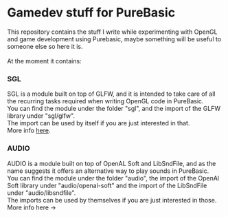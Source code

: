 # Gamedev stuff for PureBasic
This repository contains the stuff I write while experimenting with OpenGL and game development using Purebasic, maybe something will be useful to someone else so here it is.<br>
<br>
At the moment it contains:<br>

### SGL
SGL is a module built on top of GLFW, and it is intended to take care of all the recurring tasks required when writing OpenGL code in PureBasic.<br>
You can find the module under the folder "sgl", and the import of the GLFW library under "sgl/glfw".<br>
The import can be used by itself if you are just interested in that.<br>
More info [here](https://github.com/spettroscopio/gamedev/blob/main/sgl/README.md).


### AUDIO
AUDIO is a module built on top of OpenAL Soft and LibSndFile, and as the name suggests it offers an alternative way to play sounds in PureBasic.<br> 
You can find the module under the folder "audio", the import of the OpenAl Soft library under "audio/openal-soft" and the import of the LibSndFile under "audio/libsndfile".<br> 
The imports can be used by themselves if you are just interested in those.<br> 
More info here -> 
